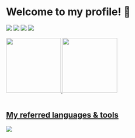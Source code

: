 # Welcome to my profile! 👋
<div> 
  <a href="https://instagram.com/felipeosouz" target="_blank"><img src="https://img.shields.io/badge/-Instagram-%23E4405F?style=for-the-badge&logo=instagram&logoColor=white" target="_blank"></a>
 <a href="https://discordapp.com/users/722983032390287441" target="_blank"><img src="https://img.shields.io/badge/Discord-7289DA?style=for-the-badge&logo=discord&logoColor=white" target="_blank"></a> 
  <a href = "mailto:felipeosouz4@gmail.com"><img src="https://img.shields.io/badge/Gmail-D14836?style=for-the-badge&logo=gmail&logoColor=white" target="_blank"></a>
  <a href="https://www.linkedin.com/in/felipeoliveiradesouza/" target="_blank"><img src="https://img.shields.io/badge/-LinkedIn-%230077B5?style=for-the-badge&logo=linkedin&logoColor=white" target="_blank"></a> 
</div>
<br>
<div>
  <a href="https://github.com/felipeosouz">
  <img height="150em" src="https://github-readme-stats-sigma-five.vercel.app/api?username=felipeosouz&show_icons=true&theme=tokyonight&include_all_commits=true&count_private=true"/>
  <img height="150em" src="https://github-readme-stats.vercel.app/api/top-langs/?username=felipeosouz&hide_progress=true"/>
</div>
<br>
<h2>My referred languages & tools</h2>
<a href="https://skillicons.dev">
    <img src="https://skillicons.dev/icons?i=py,css,html,git,vscode,discord,github,bootstrap,stackoverflow,mysql,linkedin,gmail" />
</a>
